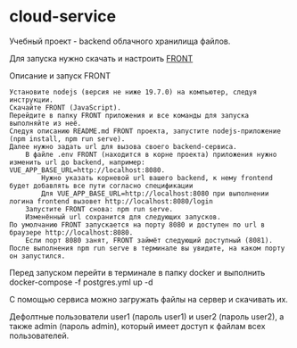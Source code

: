 # cloud-service

Учебный проект - backend облачного хранилища файлов.

Для запуска нужно скачать и настроить [FRONT](./netology-diplom-frontend)

Описание и запуск FRONT

    Установите nodejs (версия не ниже 19.7.0) на компьютер, следуя инструкции.
    Скачайте FRONT (JavaScript).
    Перейдите в папку FRONT приложения и все команды для запуска выполняйте из неё.
    Следуя описанию README.md FRONT проекта, запустите nodejs-приложение (npm install, npm run serve).
    Далее нужно задать url для вызова своего backend-сервиса.
        В файле .env FRONT (находится в корне проекта) приложения нужно изменить url до backend, например: VUE_APP_BASE_URL=http://localhost:8080.
            Нужно указать корневой url вашего backend, к нему frontend будет добавлять все пути согласно спецификации
            Для VUE_APP_BASE_URL=http://localhost:8080 при выполнении логина frontend вызовет http://localhost:8080/login
        Запустите FRONT снова: npm run serve.
        Изменённый url сохранится для следующих запусков.
    По умолчанию FRONT запускается на порту 8080 и доступен по url в браузере http://localhost:8080.
        Если порт 8080 занят, FRONT займёт следующий доступный (8081). После выполнения npm run serve в терминале вы увидите, на каком порту он запустился.



Перед запуском перейти в терминале в папку docker и выполнить docker-compose -f postgres.yml up -d

С помощью сервиса можно загружать файлы на сервер и скачивать их.

Дефолтные пользователи user1 (пароль user1) и user2 (пароль user2), а также admin (пароль admin), который имеет доступ к файлам всех пользователей.
